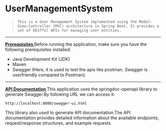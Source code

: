 # UserManagementSystem
>`This is a User Management System implemented using the Model-View-Controller (MVC) architecture in Spring Boot. It provides a set of RESTful APIs for managing user entities.`
---
**<ins> Prerequisites </ins>**
Before running the application, make sure you have the following prerequisites installed:

* Java Development Kit (JDK)
* Maven
* Swagger (Here, it is used to test the apis like postman. Swagger is userfriendly compared to Postman).
---
**<ins> API Documentation </ins>**
This application uses the springdoc-openapi library to generate Swagger.By following URL we can access it:

` http://localhost:8080/swagger-ui.html `

This library also used to generate API documentation.The API documentation provides detailed information about the available endpoints, request/response structures, and example requests.
